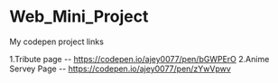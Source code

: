 # Web_Mini_Project

My codepen project links

1.Tribute page -- https://codepen.io/ajey0077/pen/bGWPErO
2.Anime Servey Page -- https://codepen.io/ajey0077/pen/zYwVpwv
